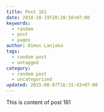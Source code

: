 ```yaml
---
title: Post 161
date: 2018-10-19T20:20:58+07:00
keywords:
  - random
  - post
  - pages
author: Dimas Lanjaka
tags:
  - random post
  - untagged
category:
  - random post
  - uncategorized
updated: 2015-08-07T16:31:43+07:00
---
```

This is content of post 161